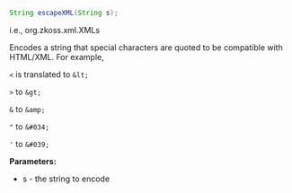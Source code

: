 ```java
String escapeXML(String s);
```

  
i.e.,
<javadoc method="escapeXML(java.lang.String)">org.zkoss.xml.XMLs</javadoc>

Encodes a string that special characters are quoted to be compatible
with HTML/XML. For example,

  
`<` is translated to `&lt;`

`>` to `&gt;`

`&` to `&amp;`

`"` to `&#034;`

`'` to `&#039;`

**Parameters:**

- s - the string to encode


